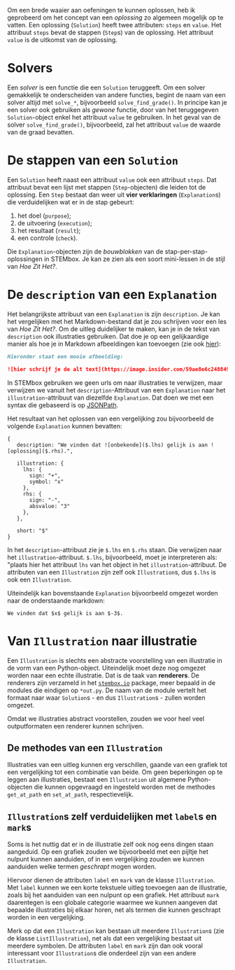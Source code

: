 Om een brede waaier aan oefeningen te kunnen oplossen, heb ik geprobeerd om het
concept van een *oplossing* zo algemeen mogelijk op te vatten. Een oplossing
(`Solution`) heeft twee attributen: `steps` en `value`. Het attribuut `steps` 
bevat de stappen (`Step`s) van de oplossing. Het attribuut `value` is de 
uitkomst van de oplossing.

# Solvers

Een *solver* is een functie die een `Solution` teruggeeft. Om een solver 
gemakkelijk te onderscheiden van andere functies, begint de naam van een solver 
altijd met `solve_*`, bijvoorbeeld `solve_find_grade()`. In principe kan je een 
solver ook gebruiken als *gewone* functie, door van het teruggegeven 
`Solution`-object enkel het attribuut `value` te gebruiken. In het geval van de 
solver `solve_find_grade()`, bijvoorbeeld, zal het attribuut `value` de waarde
van de graad bevatten.

# De stappen van een `Solution`

Een `Solution` heeft naast een attribuut `value` ook een attribuut `steps`. Dat attribuut bevat een lijst met stappen (`Step`-objecten) die leiden tot de oplossing. Een `Step` bestaat dan 
weer uit **vier verklaringen** (`Explanation`s) die verduidelijken wat er in de 
stap gebeurt:

1. het doel (`purpose`);
2. de uitvoering (`execution`);
3. het resultaat (`result`);
4. een controle (`check`).

Die `Explanation`-objecten zijn de *bouwblokken* van de stap-per-stap-oplossingen in STEMbox. Je kan ze zien als een soort mini-lessen in de stijl van *Hoe Zit Het?*.

# De `description` van een `Explanation`

Het belangrijkste attribuut van een `Explanation` is zijn `description`. Je kan het vergelijken met het Markdown-bestand dat je zou schrijven voor een les van *Hoe Zit Het?*. Om de uitleg duidelijker te maken, kan je in de
tekst van `description` ook illustraties gebruiken. Dat doe je op een
gelijkaardige manier als hoe je in Markdown afbeeldingen kan toevoegen (zie ook
[hier](https://github.com/adam-p/markdown-here/wiki/Markdown-Cheatsheet#images)):

```md
Hieronder staat een mooie afbeelding:

![hier schrijf je de alt text](https://image.insider.com/59ae8e6c2488496fc3605a0f "En hier de title text")
```

In STEMbox gebruiken we geen urls om naar illustraties te verwijzen, maar
verwijzen we vanuit het `description`-Attribuut van een `Explanation` naar het `illustration`-attribuut van diezelfde `Explanation`. Dat doen we met een syntax die
gebaseerd is op [JSONPath](https://jsonpath.com/).

Het resultaat van het oplossen van een vergelijking zou bijvoorbeeld de volgende `Explanation` kunnen bevatten:

```
{
   description: "We vinden dat ![onbekende]($.lhs) gelijk is aan ![oplossing]($.rhs).",
   
   illustration: {
     lhs: {
       sign: "+", 
       symbol: "x"
     },
     rhs: {
       sign: "-",
       absvalue: "3"
     },
   },
   
   short: "$"
}
```

In het `description`-attribuut zie je `$.lhs` en `$.rhs` staan. Die verwijzen naar het `illustration`-attribuut.
`$.lhs`, bijvoorbeeld, moet je interpreteren als: "plaats hier het attribuut `lhs` van het object in het `illustration`-attribuut. De attributen van een `Illustration` zijn zelf ook `Illustration`s, dus `$.lhs` is ook een `Illustration`.

Uiteindelijk kan bovenstaande `Explanation` bijvoorbeeld omgezet worden naar de onderstaande markdown:

```
We vinden dat $x$ gelijk is aan $-3$.
```

# Van `Illustration` naar illustratie

Een `Illustration` is slechts een abstracte voorstelling van een illustratie in de vorm van een Python-object. Uiteindelijk moet deze nog omgezet worden naar een echte illustratie. Dat is de taak van **renderers**. De renderers zijn verzameld in het [`stembox.io`](/io) package, meer bepaald in de modules die eindigen op `*out.py`. De naam van de module vertelt het formaat naar waar `Solution`s - en dus `Illustration`s - zullen worden omgezet.

Omdat we illustraties abstract voorstellen, zouden we voor heel veel outputformaten een renderer kunnen schrijven.


## De methodes van een `Illustration`

Illustraties van een uitleg kunnen erg verschillen, gaande van een grafiek tot
een vergelijking tot een combinatie van beide. Om geen beperkingen op te leggen
aan illustraties, bestaat een `Illustration` uit algemene Python-objecten die
kunnen opgevraagd en ingesteld worden met de methodes `get_at_path` en
`set_at_path`, respectievelijk.

## `Illustration`s zelf verduidelijken met `label`s en `mark`s

Soms is het nuttig dat er in de illustratie zelf ook nog eens dingen staan
aangeduid. Op een grafiek zouden we bijvoorbeeld met een pijltje het nulpunt
kunnen aanduiden, of in een vergelijking zouden we kunnen aanduiden welke
termen *geschrapt* mogen worden.

Hiervoor dienen de attributen `label` en `mark` van de klasse `Illustration`.
Met `label` kunnen we een korte tekstuele uitleg toevoegen aan de illustratie,
zoals bij het aanduiden van een nulpunt op een grafiek.
Het attribuut `mark` daarentegen is een globale categorie waarmee we kunnen
aangeven dat bepaalde illustraties bij elkaar horen, net als termen die kunnen
geschrapt worden in een vergelijking.

Merk op dat een `Illustration` kan bestaan uit meerdere `Illustration`s (zie de
klasse `ListIllustration`), net als dat een vergelijking bestaat uit meerdere
symbolen. De attributen `label` en `mark` zijn dan ook vooral interessant voor
`Illustration`s die onderdeel zijn van een andere `Illustration`.


